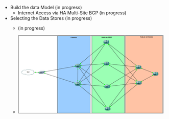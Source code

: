 * Build the data Model (in progress)
   * Internet Access via HA Multi-Site BGP (in progress)
* Selecting the Data Stores  (in progress)
   * (in progress)
   
  * ![Lab Diagram](https://github.com/bdyzel/NetAuto/blob/master/Lab%20LayoutModule3.png?raw=true "Optional Title")

